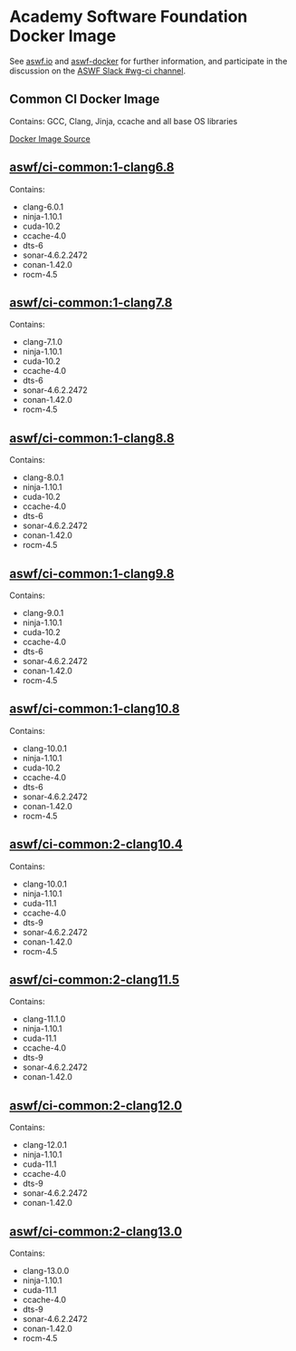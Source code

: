 <!--
Copyright (c) Contributors to the aswf-docker Project. All rights reserved.
SPDX-License-Identifier: Apache-2.0

Warning: this file is automatically generated from a template!
-->

# Academy Software Foundation Docker Image

See [aswf.io](https://aswf.io) and [aswf-docker](https://github.com/AcademySoftwareFoundation/aswf-docker)
for further information, and participate in the discussion on the
[ASWF Slack #wg-ci channel](https://academysoftwarefdn.slack.com/archives/C0169RX7MMK).

## Common CI Docker Image

Contains: GCC, Clang, Jinja, ccache and all base OS libraries

[Docker Image Source](https://github.com/AcademySoftwareFoundation/aswf-docker/blob/master/ci-common/Dockerfile)

## [aswf/ci-common:1-clang6.8](https://hub.docker.com/r/aswf/ci-common/tags?page=1&name=1-clang6.8)

Contains:
* clang-6.0.1
* ninja-1.10.1
* cuda-10.2
* ccache-4.0
* dts-6
* sonar-4.6.2.2472
* conan-1.42.0
* rocm-4.5

## [aswf/ci-common:1-clang7.8](https://hub.docker.com/r/aswf/ci-common/tags?page=1&name=1-clang7.8)

Contains:
* clang-7.1.0
* ninja-1.10.1
* cuda-10.2
* ccache-4.0
* dts-6
* sonar-4.6.2.2472
* conan-1.42.0
* rocm-4.5

## [aswf/ci-common:1-clang8.8](https://hub.docker.com/r/aswf/ci-common/tags?page=1&name=1-clang8.8)

Contains:
* clang-8.0.1
* ninja-1.10.1
* cuda-10.2
* ccache-4.0
* dts-6
* sonar-4.6.2.2472
* conan-1.42.0
* rocm-4.5

## [aswf/ci-common:1-clang9.8](https://hub.docker.com/r/aswf/ci-common/tags?page=1&name=1-clang9.8)

Contains:
* clang-9.0.1
* ninja-1.10.1
* cuda-10.2
* ccache-4.0
* dts-6
* sonar-4.6.2.2472
* conan-1.42.0
* rocm-4.5

## [aswf/ci-common:1-clang10.8](https://hub.docker.com/r/aswf/ci-common/tags?page=1&name=1-clang10.8)

Contains:
* clang-10.0.1
* ninja-1.10.1
* cuda-10.2
* ccache-4.0
* dts-6
* sonar-4.6.2.2472
* conan-1.42.0
* rocm-4.5

## [aswf/ci-common:2-clang10.4](https://hub.docker.com/r/aswf/ci-common/tags?page=1&name=2-clang10.4)

Contains:
* clang-10.0.1
* ninja-1.10.1
* cuda-11.1
* ccache-4.0
* dts-9
* sonar-4.6.2.2472
* conan-1.42.0
* rocm-4.5

## [aswf/ci-common:2-clang11.5](https://hub.docker.com/r/aswf/ci-common/tags?page=1&name=2-clang11.5)

Contains:
* clang-11.1.0
* ninja-1.10.1
* cuda-11.1
* ccache-4.0
* dts-9
* sonar-4.6.2.2472
* conan-1.42.0

## [aswf/ci-common:2-clang12.0](https://hub.docker.com/r/aswf/ci-common/tags?page=1&name=2-clang12.0)

Contains:
* clang-12.0.1
* ninja-1.10.1
* cuda-11.1
* ccache-4.0
* dts-9
* sonar-4.6.2.2472
* conan-1.42.0

## [aswf/ci-common:2-clang13.0](https://hub.docker.com/r/aswf/ci-common/tags?page=1&name=2-clang13.0)

Contains:
* clang-13.0.0
* ninja-1.10.1
* cuda-11.1
* ccache-4.0
* dts-9
* sonar-4.6.2.2472
* conan-1.42.0
* rocm-4.5

